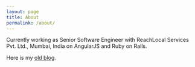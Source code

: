 ```yaml
---
layout: page
title: About
permalink: /about/
---
```


Currently working as Senior Software Engineer with ReachLocal Services Pvt. Ltd., Mumbai, India on AngularJS and Ruby on Rails.

Here is my [old blog](http://mrails.blogspot.in/).